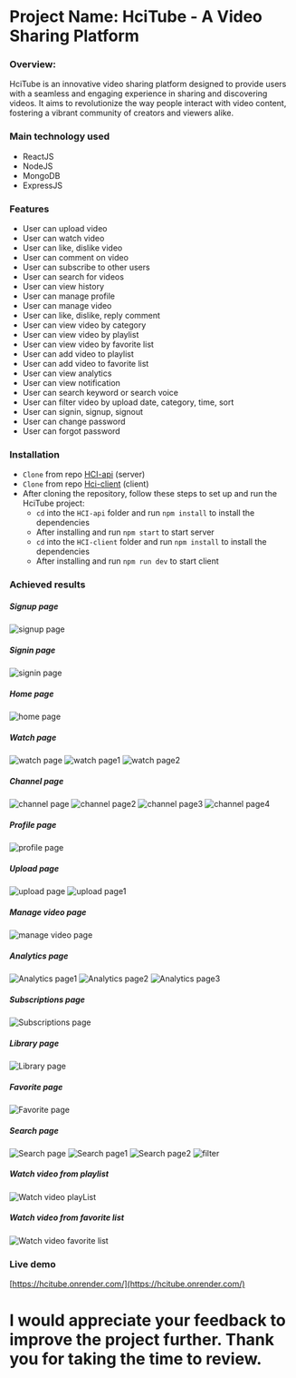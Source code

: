 # Project Name: HciTube - A Video Sharing Platform


### Overview:

HciTube is an innovative video sharing platform designed to provide users with a seamless and engaging experience in sharing and discovering videos. It aims to revolutionize the way people interact with video content, fostering a vibrant community of creators and viewers alike.

### Main technology used

- ReactJS
- NodeJS
- MongoDB
- ExpressJS

### Features

- User can upload video
- User can watch video
- User can like, dislike video
- User can comment on video
- User can subscribe to other users
- User can search for videos
- User can view history
- User can manage profile
- User can manage video
- User can like, dislike, reply comment
- User can view video by category
- User can view video by playlist
- User can view video by favorite list
- User can add video to playlist
- User can add video to favorite list
- User can view analytics
- User can view notification
- User can search keyword or search voice
- User can filter video by upload date, category, time, sort
- User can signin, signup, signout
- User can change password
- User can forgot password

### Installation

- `Clone` from repo [HCI-api](https://github.com/nvh2312/HCI-api) (server)
- `Clone` from repo [Hci-client](https://github.com/TranManhCuongQN/HciTube) (client)
- After cloning the repository, follow these steps to set up and run the HciTube project:
  - `cd` into the `HCI-api` folder and run `npm install` to install the dependencies
  - After installing and run `npm start` to start server
  - `cd` into the `HCI-client` folder and run `npm install` to install the dependencies
  - After installing and run `npm run dev` to start client

### Achieved results

##### Signup page

![signup page](https://res.cloudinary.com/dnmazjnlr/image/upload/v1685072775/%E1%BA%A3nh%20youtube/sign_up_yy6bfz.png)

##### Signin page

![signin page](https://res.cloudinary.com/dnmazjnlr/image/upload/v1685072771/%E1%BA%A3nh%20youtube/sign_in_zxfj8s.png)

##### Home page

![home page](https://res.cloudinary.com/dnmazjnlr/image/upload/v1685072779/%E1%BA%A3nh%20youtube/home_page_pvn5bs.png)

##### Watch page

![watch page](https://res.cloudinary.com/dnmazjnlr/image/upload/v1685072781/%E1%BA%A3nh%20youtube/detail_page_pnvvfm.png)
![watch page1](https://res.cloudinary.com/dnmazjnlr/image/upload/v1685072783/%E1%BA%A3nh%20youtube/detail_1_page_tcjrrt.png)
![watch page2](https://res.cloudinary.com/dnmazjnlr/image/upload/v1685073977/%E1%BA%A3nh%20youtube/detail_page_2_dz6yje.png)

##### Channel page

![channel page](https://res.cloudinary.com/dnmazjnlr/image/upload/v1685072788/%E1%BA%A3nh%20youtube/channel_page_1_lmm0h8.png)
![channel page2](https://res.cloudinary.com/dnmazjnlr/image/upload/v1685072793/%E1%BA%A3nh%20youtube/channel_page_video_2_akqa91.png)
![channel page3](https://res.cloudinary.com/dnmazjnlr/image/upload/v1685072795/%E1%BA%A3nh%20youtube/channel_page_playlist_vhb2fz.png)
![channel page4](https://res.cloudinary.com/dnmazjnlr/image/upload/v1685072798/%E1%BA%A3nh%20youtube/channel_page_about_pwb9dj.png)

##### Profile page

![profile page](https://res.cloudinary.com/dnmazjnlr/image/upload/v1685072800/%E1%BA%A3nh%20youtube/profile_rmruh8.png)

##### Upload page

![upload page](https://res.cloudinary.com/dnmazjnlr/image/upload/v1685072836/%E1%BA%A3nh%20youtube/upload_page_jmewft.png)
![upload page1](https://res.cloudinary.com/dnmazjnlr/image/upload/v1685072839/%E1%BA%A3nh%20youtube/upload_page_2_bozqca.png)

##### Manage video page

![manage video page](https://res.cloudinary.com/dnmazjnlr/image/upload/v1685072803/%E1%BA%A3nh%20youtube/content_qawpmi.png)

##### Analytics page

![Analytics page1](https://res.cloudinary.com/dnmazjnlr/image/upload/v1685072806/%E1%BA%A3nh%20youtube/view_a5xo1s.png)
![Analytics page2](https://res.cloudinary.com/dnmazjnlr/image/upload/v1685072808/%E1%BA%A3nh%20youtube/hour_o7shio.png)
![Analytics page3](https://res.cloudinary.com/dnmazjnlr/image/upload/v1685072810/%E1%BA%A3nh%20youtube/subscriber_jla1ob.png)

##### Subscriptions page

![Subscriptions page](https://res.cloudinary.com/dnmazjnlr/image/upload/v1685072816/%E1%BA%A3nh%20youtube/subscriber_page_vehekv.png)

##### Library page

![Library page](https://res.cloudinary.com/dnmazjnlr/image/upload/v1685072818/%E1%BA%A3nh%20youtube/library_jar8ot.png)

##### Favorite page

![Favorite page](https://res.cloudinary.com/dnmazjnlr/image/upload/v1685072819/%E1%BA%A3nh%20youtube/video_y%C3%AAu_th%C3%ADch_yyau2p.png)

##### Search page

![Search page](https://res.cloudinary.com/dnmazjnlr/image/upload/v1685072826/%E1%BA%A3nh%20youtube/search_lggmap.png)
![Search page1](https://res.cloudinary.com/dnmazjnlr/image/upload/v1685072830/%E1%BA%A3nh%20youtube/voice_search_ujkkos.png)
![Search page2](https://res.cloudinary.com/dnmazjnlr/image/upload/v1685072833/%E1%BA%A3nh%20youtube/voice_search_1_zal8qc.png)
![filter](https://res.cloudinary.com/dnmazjnlr/image/upload/v1685072828/%E1%BA%A3nh%20youtube/filter_v30ira.png)

##### Watch video from playlist

![Watch video playList](https://res.cloudinary.com/dnmazjnlr/image/upload/v1685072824/%E1%BA%A3nh%20youtube/play_playlist_g5nmjq.png)

##### Watch video from favorite list

![Watch video favorite list](https://res.cloudinary.com/dnmazjnlr/image/upload/v1685072821/%E1%BA%A3nh%20youtube/play_favaroite_bc5i8g.png)

### Live demo

[https://hcitube.onrender.com/](https://hcitube.onrender.com/)

# I would appreciate your feedback to improve the project further. Thank you for taking the time to review.
